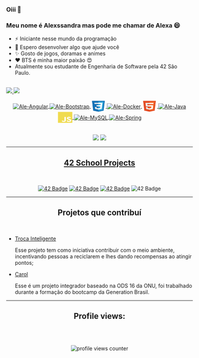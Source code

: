 ### Oiii 👋  
### Meu nome é Alexssandra mas pode me chamar de Alexa 😄


- ⚡ Iniciante nesse mundo da programação 
- 👯 Espero desenvolver algo que ajude você 
- ✨ Gosto de jogos, doramas e animes 
- ❤️ BTS é minha maior paixão 😍
- Atualmente sou estudante de Engenharia de Software pela 42 São Paulo.
<br><br>

<div>
    <a href="https://github.com/AlexaPim">
    <img height="180em" src="https://github-readme-stats.vercel.app/api?username=alexapim&show_icons=true&theme=dracula&include_all_commits=true&count_private=true"/>
    <img height="180em" src="https://github-readme-stats.vercel.app/api/top-langs/?username=alexapim&layout=compact&langs_count=7&theme=dracula"/>
</div>

<div style="display: inline_block" align="center"><br>
    <img align="center" alt="Ale-Angular" height="30" width="40" src="https://cdn.jsdelivr.net/gh/devicons/devicon/icons/angularjs/angularjs-original.svg">
    <img align="center" alt="Ale-Bootstrap" height="30" width="40" src="https://cdn.jsdelivr.net/gh/devicons/devicon/icons/bootstrap/bootstrap-plain.svg">
    <img align="center" alt="Ale-CSS" height="30" width="40" src="https://raw.githubusercontent.com/devicons/devicon/master/icons/css3/css3-original.svg">
    <img align="center" alt="Ale-Docker" height="30" width="40" src="https://cdn.jsdelivr.net/gh/devicons/devicon/icons/docker/docker-original.svg">
    <img align="center" alt="Ale-HTML" height="30" width="40" src="https://raw.githubusercontent.com/devicons/devicon/master/icons/html5/html5-original.svg">
    <img align="center" alt="Ale-Java" height="30" width="40" src="https://cdn.jsdelivr.net/gh/devicons/devicon/icons/java/java-original.svg">
    <img align="center" alt="Ale-Js" height="30" width="40" src="https://raw.githubusercontent.com/devicons/devicon/master/icons/javascript/javascript-plain.svg">
    <img align="center" alt="Ale-MySQL" height="30" width="40" src="https://cdn.jsdelivr.net/gh/devicons/devicon/icons/mysql/mysql-original.svg">
    <img align="center" alt="Ale-Spring" height="30" width="40" src="https://cdn.jsdelivr.net/gh/devicons/devicon/icons/spring/spring-original.svg">
        
    
</div>
  
<div style="display: inline_block" align="center"><br> 
 
<a href="https://www.linkedin.com/in/alexssandra-pimentel/" target="_blank"><img src="https://img.shields.io/badge/-LinkedIn-%230077B5 ?style=for-the-badge&logo=linkedin&logoColor=white" target="_blank"></a>
<a href="https://alexaprado.herokuapp.com/" target="_blank"><img width="76" src="https://img.shields.io/badge/-Portfolio-ff69b4" target="_blank">
</div>  

---

<h2 align="center">42 School Projects</h2> <br>  

<div align="center">

<a href="https://github.com/AlexaPim/libft">![42 Badge](https://game.42sp.org.br/static/assets/achievements/libfte.png)</a>
<a href="https://github.com/AlexaPim/get_next_line">![42 Badge](https://game.42sp.org.br/static/assets/achievements/get_next_linem.png)</a>
<a href="https://github.com/AlexaPim/printf">![42 Badge](https://game.42sp.org.br/static/assets/achievements/ft_printfe.png)</a>
<a>![42 Badge](https://game.42sp.org.br/static/assets/achievements/born2berootm.png)</a>
    
</div>

---  

   <h2 align="center">Projetos que contribuí</h2> <br>   

   * [Troca Inteligente](https://troca-inteligente.vercel.app/) 

     Esse projeto tem como iniciativa contribuir com o meio ambiente, incentivando pessoas a reciclarem e lhes dando recompensas ao atingir pontos;
     
   * [Carol](https://proj-carol.netlify.app/#/home)

     Esse é um projeto integrador baseado na ODS 16 da ONU, foi trabalhado durante a formação do bootcamp da Generation Brasil.
 
 ---

<div align="center">
<h2>Profile views:</h2>
<br><br>

![profile views counter](https://count.getloli.com/get/@AlexaPim?theme=rule34)

